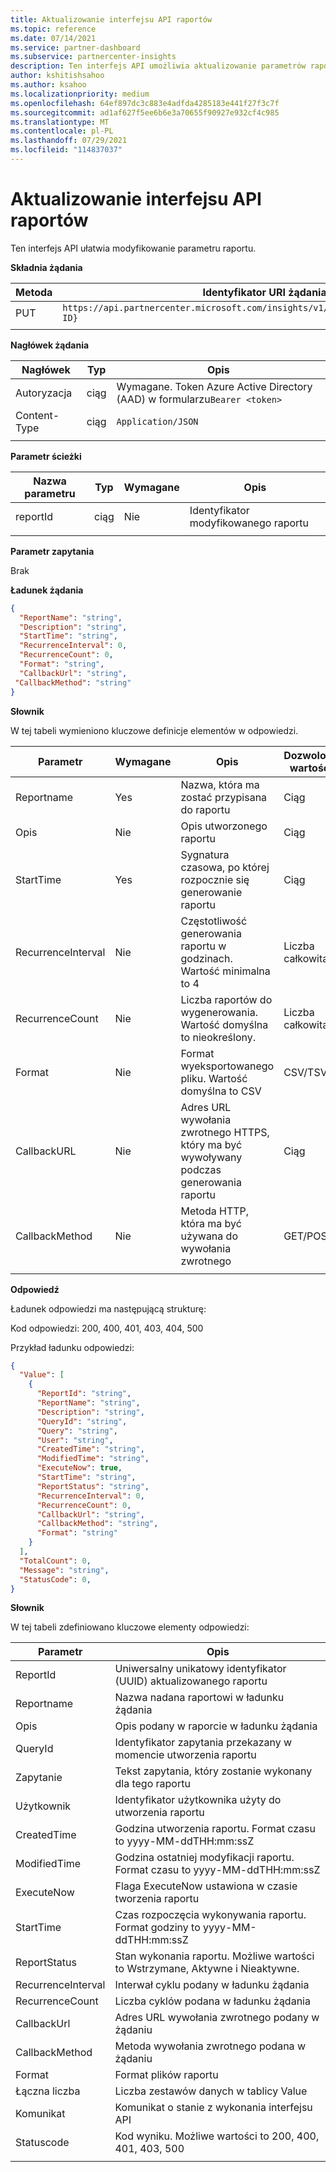 ```yaml
---
title: Aktualizowanie interfejsu API raportów
ms.topic: reference
ms.date: 07/14/2021
ms.service: partner-dashboard
ms.subservice: partnercenter-insights
description: Ten interfejs API umożliwia aktualizowanie parametrów raportu w Partner Center szczegółowych informacji.
author: kshitishsahoo
ms.author: ksahoo
ms.localizationpriority: medium
ms.openlocfilehash: 64ef897dc3c883e4adfda4285183e441f27f3c7f
ms.sourcegitcommit: ad1af627f5ee6b6e3a70655f90927e932cf4c985
ms.translationtype: MT
ms.contentlocale: pl-PL
ms.lasthandoff: 07/29/2021
ms.locfileid: "114837037"
---
```

# <a name="update-report-api"></a>Aktualizowanie interfejsu API raportów

Ten interfejs API ułatwia modyfikowanie parametru raportu.

**Składnia żądania**

|    Metoda    |    Identyfikator URI żądania    |
|    ----    |    ----    |
|    PUT    |    `https://api.partnercenter.microsoft.com/insights/v1/mpn/ScheduledReport/{Report ID}`    |
|        |        |

**Nagłówek żądania**

|    Nagłówek    |    Typ    |    Opis    |
|    ----    |    ----    |    ----    |
|    Autoryzacja    |    ciąg    |    Wymagane. Token Azure Active Directory (AAD) w formularzu`Bearer <token>`    |
|    Content-Type    |    ciąg    |    `Application/JSON`    |
|        |        |        |

**Parametr ścieżki**

|    Nazwa parametru    |    Typ    |    Wymagane    |    Opis    |
|    ----    |    ----    |    ----    |    ----    |
|    reportId     |    ciąg    |    Nie    |    Identyfikator modyfikowanego raportu     |
|        |        |        |        |

**Parametr zapytania**

Brak

**Ładunek żądania**

```json
{ 
  "ReportName": "string", 
  "Description": "string", 
  "StartTime": "string", 
  "RecurrenceInterval": 0, 
  "RecurrenceCount": 0, 
  "Format": "string", 
  "CallbackUrl": "string",
 "CallbackMethod": "string"
}
```

**Słownik**

W tej tabeli wymieniono kluczowe definicje elementów w odpowiedzi.

|    Parametr    |    Wymagane    |    Opis    |    Dozwolone wartości    |
|    ----    |    ----    |    ----    |    ----    |
|    Reportname     |    Yes     |    Nazwa, która ma zostać przypisana do raportu     |    Ciąg     |
|    Opis     |    Nie     |    Opis utworzonego raportu     |    Ciąg     |
|    StartTime     |    Yes    |    Sygnatura czasowa, po której rozpocznie się generowanie raportu     |    Ciąg     |
|    RecurrenceInterval     |    Nie     |    Częstotliwość generowania raportu w godzinach. Wartość minimalna to 4     |    Liczba całkowita     |
|    RecurrenceCount     |    Nie     |    Liczba raportów do wygenerowania. Wartość domyślna to nieokreślony.     |    Liczba całkowita     |
|    Format     |    Nie    |    Format wyeksportowanego pliku. Wartość domyślna to CSV     |    CSV/TSV     |
|    CallbackURL     |    Nie     |    Adres URL wywołania zwrotnego HTTPS, który ma być wywoływany podczas generowania raportu     |    Ciąg     |
|    CallbackMethod    |    Nie    |    Metoda HTTP, która ma być używana do wywołania zwrotnego    |    GET/POST    |
|        |        |        |        |


**Odpowiedź**

Ładunek odpowiedzi ma następującą strukturę:

Kod odpowiedzi: 200, 400, 401, 403, 404, 500

Przykład ładunku odpowiedzi:

```json
{ 
  "Value": [ 
    { 
      "ReportId": "string", 
      "ReportName": "string", 
      "Description": "string", 
      "QueryId": "string", 
      "Query": "string", 
      "User": "string", 
      "CreatedTime": "string", 
      "ModifiedTime": "string", 
      "ExecuteNow": true, 
      "StartTime": "string", 
      "ReportStatus": "string", 
      "RecurrenceInterval": 0, 
      "RecurrenceCount": 0, 
      "CallbackUrl": "string", 
      "CallbackMethod": "string", 
      "Format": "string" 
    } 
  ], 
  "TotalCount": 0, 
  "Message": "string", 
  "StatusCode": 0, 
} 
```

**Słownik**

W tej tabeli zdefiniowano kluczowe elementy odpowiedzi:

|    Parametr    |    Opis    |
|    ----    |    ----    |
|    ReportId     |    Uniwersalny unikatowy identyfikator (UUID) aktualizowanego raportu     |
|    Reportname     |    Nazwa nadana raportowi w ładunku żądania     |
|    Opis     |    Opis podany w raporcie w ładunku żądania     |
|    QueryId     |    Identyfikator zapytania przekazany w momencie utworzenia raportu     |
|    Zapytanie     |    Tekst zapytania, który zostanie wykonany dla tego raportu     |
|    Użytkownik     |    Identyfikator użytkownika użyty do utworzenia raportu     |
|    CreatedTime     |    Godzina utworzenia raportu. Format czasu to yyyy-MM-ddTHH:mm:ssZ     |
|    ModifiedTime     |    Godzina ostatniej modyfikacji raportu. Format czasu to yyyy-MM-ddTHH:mm:ssZ     |
|    ExecuteNow     |    Flaga ExecuteNow ustawiona w czasie tworzenia raportu    |
|    StartTime     |    Czas rozpoczęcia wykonywania raportu. Format godziny to yyyy-MM-ddTHH:mm:ssZ     |
|    ReportStatus     |    Stan wykonania raportu. Możliwe wartości to Wstrzymane, Aktywne i Nieaktywne.     |
|    RecurrenceInterval     |    Interwał cyklu podany w ładunku żądania     |
|    RecurrenceCount     |    Liczba cyklów podana w ładunku żądania     |
|    CallbackUrl     |    Adres URL wywołania zwrotnego podany w żądaniu     |
|    CallbackMethod    |    Metoda wywołania zwrotnego podana w żądaniu    |
|    Format     |    Format plików raportu     |
|    Łączna liczba     |    Liczba zestawów danych w tablicy Value     |
|    Komunikat     |    Komunikat o stanie z wykonania interfejsu API     |
|    Statuscode     |    Kod wyniku. Możliwe wartości to 200, 400, 401, 403, 500     |
|        |        |